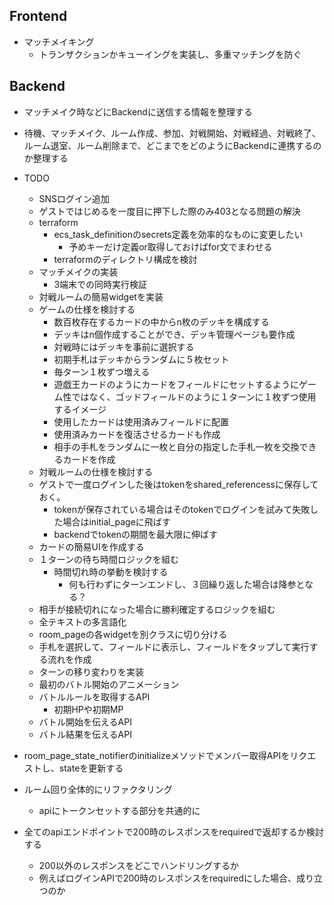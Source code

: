 ## Frontend
- マッチメイキング
  - トランザクションかキューイングを実装し、多重マッチングを防ぐ
## Backend
- マッチメイク時などにBackendに送信する情報を整理する
- 待機、マッチメイク、ルーム作成、参加、対戦開始、対戦経過、対戦終了、ルーム退室、ルーム削除まで、どこまでをどのようにBackendに連携するのか整理する



- TODO
  - SNSログイン追加
  - ゲストではじめるを一度目に押下した際のみ403となる問題の解決
  - terraform
    - ecs_task_definitionのsecrets定義を効率的なものに変更したい
      - 予めキーだけ定義or取得しておけばfor文でまわせる
    - terraformのディレクトリ構成を検討
  - マッチメイクの実装
    - 3端末での同時実行検証
  - 対戦ルームの簡易widgetを実装
  - ゲームの仕様を検討する
    - 数百枚存在するカードの中からn枚のデッキを構成する
    - デッキはn個作成することができ、デッキ管理ページも要作成
    - 対戦時にはデッキを事前に選択する
    - 初期手札はデッキからランダムに５枚セット
    - 毎ターン１枚ずつ増える
    - 遊戯王カードのようにカードをフィールドにセットするようにゲーム性ではなく、ゴッドフィールドのように１ターンに１枚ずつ使用するイメージ
    - 使用したカードは使用済みフィールドに配置
    - 使用済みカードを復活させるカードも作成
    - 相手の手札をランダムに一枚と自分の指定した手札一枚を交換できるカードを作成
  - 対戦ルームの仕様を検討する
  - ゲストで一度ログインした後はtokenをshared_referencessに保存しておく。
    - tokenが保存されている場合はそのtokenでログインを試みて失敗した場合はinitial_pageに飛ばす
    - backendでtokenの期間を最大限に伸ばす
  - カードの簡易UIを作成する
  - １ターンの待ち時間ロジックを組む
    - 時間切れ時の挙動を検討する
      - 何も行わずにターンエンドし、３回繰り返した場合は降参となる？
  - 相手が接続切れになった場合に勝利確定するロジックを組む
  - 全テキストの多言語化
  - room_pageの各widgetを別クラスに切り分ける
  - 手札を選択して、フィールドに表示し、フィールドをタップして実行する流れを作成
  - ターンの移り変わりを実装
  - 最初のバトル開始のアニメーション
  - バトルルールを取得するAPI
    - 初期HPや初期MP
  - バトル開始を伝えるAPI
  - バトル結果を伝えるAPI


- room_page_state_notifierのinitializeメソッドでメンバー取得APIをリクエストし、stateを更新する


- ルーム回り全体的にリファクタリング
  - apiにトークンセットする部分を共通的に
- 全てのapiエンドポイントで200時のレスポンスをrequiredで返却するか検討する
  - 200以外のレスポンスをどこでハンドリングするか
  - 例えばログインAPIで200時のレスポンスをrequiredにした場合、成り立つのか